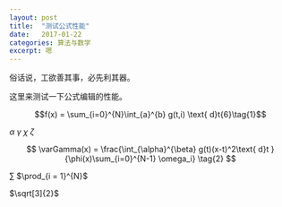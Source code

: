 ```yaml
---
layout: post
title:  "测试公式性能"
date:   2017-01-22
categories: 算法与数学
excerpt: 嗯
---
```

俗话说，工欲善其事，必先利其器。

这里来测试一下公式编辑的性能。

$$f(x) = \sum_{i=0}^{N}\int_{a}^{b} g(t,i) \text{ d}t{6}\tag{1}$$

$\alpha$ $\gamma$ $\chi$ $\zeta$

$$
 \varGamma(x) = \frac{\int_{\alpha}^{\beta} g(t)(x-t)^2\text{ d}t }{\phi(x)\sum_{i=0}^{N-1} \omega_i} \tag{2}
$$

$\sum$ $\prod_{i = 1}^{N}$

$\sqrt[3]{2}$



